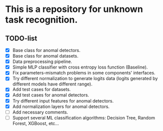 # This is a repository for unknown task recognition.

## TODO-list
- [x] Base class for anomal detectors.
- [x] Base class for anomal datasets.
- [x] Data preprocessing pipeline.
- [x] Simple MLP classifier with cross entropy loss function (Baseline).
- [x] Fix parameters-mismatch problems in some components' interfaces.
- [x] Try different normalization to generate logits data (logits generated by different models have different range).
- [x] Add test cases for datasets.
- [x] Add test cases for anomal detectors.
- [x] Try different input features for anomal detectors.
- [x] Add normalization layers for anomal detectors.
- [ ] Add necessary comments.
- [ ] Support several ML classification algorithms: Decision Tree, Random Forest, XGBoost, etc...